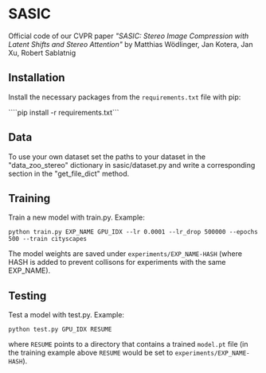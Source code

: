 # SASIC
Official code of our CVPR paper *"SASIC: Stereo Image Compression with Latent Shifts and Stereo Attention"* by Matthias Wödlinger, Jan Kotera, Jan Xu, Robert Sablatnig

## Installation

Install the necessary packages from the `requirements.txt` file with pip:

````pip install -r requirements.txt```

## Data
To use your own dataset set the paths to your dataset in the "data_zoo_stereo" dictionary in sasic/dataset.py and write a corresponding section in the "get_file_dict" method.

## Training
Train a new model with train.py. Example:

```python train.py EXP_NAME GPU_IDX --lr 0.0001 --lr_drop 500000 --epochs 500 --train cityscapes```

The model weights are saved under `experiments/EXP_NAME-HASH` (where HASH is added to prevent collisons for experiments with the same EXP_NAME).

## Testing
Test a model with test.py. Example:

```python test.py GPU_IDX RESUME```

where `RESUME` points to a directory that contains a trained `model.pt` file (in the training example above `RESUME` would be set to `experiments/EXP_NAME-HASH`).

<!-- ## Citation

If you use this project please consider citing our work

```
@article{
    TODO
}
``` -->